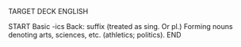 TARGET DECK
ENGLISH

START
Basic
-ics
Back: suffix (treated as sing. Or pl.) Forming nouns denoting arts, sciences, etc. (athletics; politics).
END
